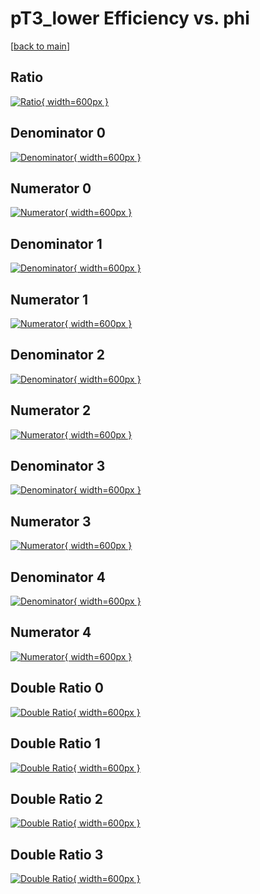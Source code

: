 # pT3_lower Efficiency vs. phi

[[back to main](./)]



## Ratio

[![Ratio](../mtv/var/pT3_lower_base_11_1_eff_phi.png){ width=600px }](../mtv/var/pT3_lower_base_11_1_eff_phi.pdf)

## Denominator 0

[![Denominator](../mtv/den/pT3_lower_base_11_1_eff_phi_den0.png){ width=600px }](../mtv/den/pT3_lower_base_11_1_eff_phi_den0.pdf)

## Numerator 0

[![Numerator](../mtv/num/pT3_lower_base_11_1_eff_phi_num0.png){ width=600px }](../mtv/num/pT3_lower_base_11_1_eff_phi_num0.pdf)

## Denominator 1

[![Denominator](../mtv/den/pT3_lower_base_11_1_eff_phi_den1.png){ width=600px }](../mtv/den/pT3_lower_base_11_1_eff_phi_den1.pdf)

## Numerator 1

[![Numerator](../mtv/num/pT3_lower_base_11_1_eff_phi_num1.png){ width=600px }](../mtv/num/pT3_lower_base_11_1_eff_phi_num1.pdf)

## Denominator 2

[![Denominator](../mtv/den/pT3_lower_base_11_1_eff_phi_den2.png){ width=600px }](../mtv/den/pT3_lower_base_11_1_eff_phi_den2.pdf)

## Numerator 2

[![Numerator](../mtv/num/pT3_lower_base_11_1_eff_phi_num2.png){ width=600px }](../mtv/num/pT3_lower_base_11_1_eff_phi_num2.pdf)

## Denominator 3

[![Denominator](../mtv/den/pT3_lower_base_11_1_eff_phi_den3.png){ width=600px }](../mtv/den/pT3_lower_base_11_1_eff_phi_den3.pdf)

## Numerator 3

[![Numerator](../mtv/num/pT3_lower_base_11_1_eff_phi_num3.png){ width=600px }](../mtv/num/pT3_lower_base_11_1_eff_phi_num3.pdf)

## Denominator 4

[![Denominator](../mtv/den/pT3_lower_base_11_1_eff_phi_den4.png){ width=600px }](../mtv/den/pT3_lower_base_11_1_eff_phi_den4.pdf)

## Numerator 4

[![Numerator](../mtv/num/pT3_lower_base_11_1_eff_phi_num4.png){ width=600px }](../mtv/num/pT3_lower_base_11_1_eff_phi_num4.pdf)

## Double Ratio 0

[![Double Ratio](../mtv/ratio/pT3_lower_base_11_1_eff_phi_ratio0.png){ width=600px }](../mtv/ratio/pT3_lower_base_11_1_eff_phi_ratio0.pdf)

## Double Ratio 1

[![Double Ratio](../mtv/ratio/pT3_lower_base_11_1_eff_phi_ratio1.png){ width=600px }](../mtv/ratio/pT3_lower_base_11_1_eff_phi_ratio1.pdf)

## Double Ratio 2

[![Double Ratio](../mtv/ratio/pT3_lower_base_11_1_eff_phi_ratio2.png){ width=600px }](../mtv/ratio/pT3_lower_base_11_1_eff_phi_ratio2.pdf)

## Double Ratio 3

[![Double Ratio](../mtv/ratio/pT3_lower_base_11_1_eff_phi_ratio3.png){ width=600px }](../mtv/ratio/pT3_lower_base_11_1_eff_phi_ratio3.pdf)

